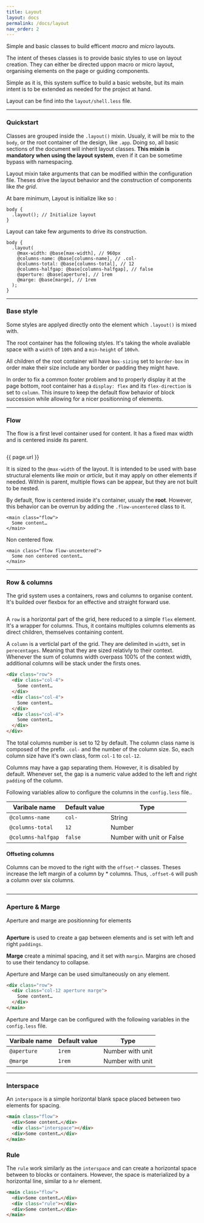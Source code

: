 ```yaml
---
title: Layout
layout: docs
permalink: /docs/layout
nav_order: 2
---
```


<p class="headline">Simple and basic classes to build efficent <em>macro</em> and <em>micro</em> layouts.</p>

The intent of theses classes is to provide basic styles to use on layout creation. They can either be directed uppon macro or micro layout, organising elements on the page or guiding components.

Simple as it is, this system suffice to build a basic website, but its main intent is to be extended as needed for the project at hand.

Layout can be find into the `layout/shell.less` file.

****

### Quickstart

Classes are grouped inside the `.layout()` mixin. Usualy, it will be mix to the `body`, or the root container of the design, like `.app`. Doing so, all basic sections of the document will inherit layout classes. **This mixin is mandatory when using the layout system**, even if it can be sometime bypass with namespacing.

Layout mixin take arguments that can be modified within the configuration file. Theses drive the layout behavior and the construction of components like *the grid*.

At bare minimum, Layout is initialize like so :
```` less
body {
  .layout(); // Initialize layout
}
````

Layout can take few arguments to drive its construction.

```` less
body {
  .layout(
    @max-width: @base[max-width], // 960px
    @columns-name: @base[columns-name], // .col-
    @columns-total: @base[columns-total], // 12
    @columns-halfgap: @base[columns-halfgap], // false
    @aperture: @base[aperture], // 1rem
    @marge: @base[marge], // 1rem
  );
}
````

****

### Base style

<p class="lead">Some styles are applyed directly onto the element which <code>.layout()</code> is mixed with.</p>

The root container has the following styles. It's taking the whole avaliable space with a `width` of `100%` and a `min-height` of `100vh`.

All children of the root container will have `box-sizing` set to `border-box` in order make their size include any border or padding they might have.

In order to fix a common footer problem and to properly display it at the page bottom, root container has a `display: flex` and its `flex-direction` is set to `column`. This insure to keep the default flow behavior of block succession while allowing for a nicer positionning of elements.

****

### Flow

<p class="lead">The flow is a first level container used for content. It has a fixed max width and is centered inside its parent.</p>

<figure class="figure">
  <img class="figure-image" src="{{ page.url | append: '/flow@2x.png' | relative_url }}" alt="">
</figure>

{{ page.url }}

It is sized to the `@max-width` of the layout. It is intended to be used with base structural elements like *main* or *article*, but it may apply on other elements if needed. Within is parent, multiple flows can be appear, but they are not built to be nested.

By default, flow is centered inside it's container, usualy the **root**. However, this behavior can be overrun by adding the `.flow-uncentered` class to it.

````
<main class="flow">
  Some content…
</main>
````

Non centered flow.
````
<main class="flow flow-uncentered">
  Some non centered content…
</main>
````

****


### Row & columns

<p class="lead">The grid system uses a containers, rows and columns to organise content. It's builded over flexbox for an effective and straight forward use.</p>

<figure class="figure">
  <img class="figure-image" src="{{ page.url | append: '/row@2x.png' | relative_url }}" alt="">
</figure>

A `row` is a horizontal part of the grid, here reduced to a simple `flex` element. It's a wrapper for columns. Thus, it contains multiples columns elements as direct children, themselves containing content.

A `column` is a verticlal part of the grid. They are delimited in `width`, set in `perecentages`. Meaning that they are sized relativly to their context. Whenever the sum of columns width  overpass 100% of the context width, additional columns will be stack under the firsts ones.

```` html
<div class="row">
  <div class="col-4">
    Some content…
  </div>
  <div class="col-4">
    Some content…
  </div>
  <div class="col-4">
    Some content…
  </div>
</div>
````

The total columns number is set to 12 by default. The column class name is composed of the prefix `.col-` and the number of the column size. So, each column size have it's own class, form `col-1` to `col-12`.

Columns may have a gap separating them. However, it is disabled by default. Whenever set, the gap is a numeric value added to the left and right `padding` of the column.

Following variables allow to configure the columns in the `config.less` file..

| Varibale name | Default value | Type |
| ------------- | ------------- | ---- |
| `@columns-name` | `col-` | String |
| `@columns-total` | `12` | Number  |
| `@columns-halfgap` | `false` | Number with unit or False  |

#### Offseting columns

Columns can be moved to the right with the `offset-*` classes. Theses increase the left margin of a column by * columns. Thus, `.offset-6` will push a column over six columns.

<figure class="figure">
  <img class="figure-image" src="{{ page.url | append: '/offset@2x.png' | relative_url }}" alt="">
</figure>


****


### Aperture & Marge

<p class="lead">Aperture and marge are positionning for elements</p>

<figure class="figure">
  <img class="figure-image" src="{{ page.url | append: '/aperture@2x.png' | relative_url }}" alt="">
</figure>

**Aperture** is used to create a gap between elements and is set with left and right `paddings`.

**Marge** create a minimal spacing, and it set with `margin`. Margins are chosed to use their tendancy to collapse.

Aperture and Marge can be used simultaneously on any element.

```` html
<div class="row">
  <div class="col-12 aperture marge">
    Some content…
  </div>
</main>
````

Aperture and Marge can be configured with the following variables in the `config.less` file.

| Varibale name | Default value | Type |
| ------------- | ------------- | ---- |
| `@aperture` | `1rem` | Number with unit |
| `@marge` | `1rem` | Number with unit  |


****

### Interspace

An `interspace` is a simple horizontal blank space placed between two elements for spacing.

```` html
<main class="flow">
  <div>Some content…</div>
  <div class="interspace"></div>
  <div>Some content…</div>
</main>
````

### Rule

The `rule` work similarly as the `interspace` and can create a horizontal space between to blocks or containers. However, the space is materialized by a horizontal line, similar to a `hr` element.

```` html
<main class="flow">
  <div>Some content…</div>
  <div class="rule"></div>
  <div>Some content…</div>
</main>
````
